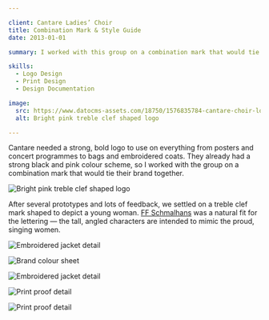 ```yaml
---

client: Cantare Ladies’ Choir
title: Combination Mark & Style Guide
date: 2013-01-01

summary: I worked with this group on a combination mark that would tie their brand together, complete with usage documentation.

skills:
  - Logo Design
  - Print Design
  - Design Documentation

image:
  src: https://www.datocms-assets.com/18750/1576835784-cantare-choir-logo.jpg
  alt: Bright pink treble clef shaped logo

---
```


Cantare needed a strong, bold logo to use on everything from posters and concert programmes to bags and embroidered coats. They already had a strong black and pink colour scheme, so I worked with the group on a combination mark that would tie their brand together.

![Bright pink treble clef shaped logo](https://www.datocms-assets.com/18750/1576835784-cantare-choir-logo.jpg)

After several prototypes and lots of feedback, we settled on a treble clef mark shaped to depict a young woman. [FF Schmalhans](https://www.fontfont.com/fonts/schmalhans) was a natural fit for the lettering &mdash; the tall, angled characters are intended to mimic the proud, singing women.

![Embroidered jacket detail](https://www.datocms-assets.com/18750/1576835852-cantare-choir-jacket-detail-1.jpg "Embroidered jacket detail")

![Brand colour sheet](https://www.datocms-assets.com/18750/1576835946-cantare-choir-brand-color-sheet.jpg "Brand colour sheet")

![Embroidered jacket detail](https://www.datocms-assets.com/18750/1576835870-cantare-choir-jacket-detail-2.jpg "Embroidered jacket detail")

![Print proof detail](https://www.datocms-assets.com/18750/1576835988-cantare-choir-print-proof-detail-1.jpg "Print proof detail")

![Print proof detail](https://www.datocms-assets.com/18750/1576836006-cantare-choir-print-proof-detail-2.jpg "Print proof detail")
